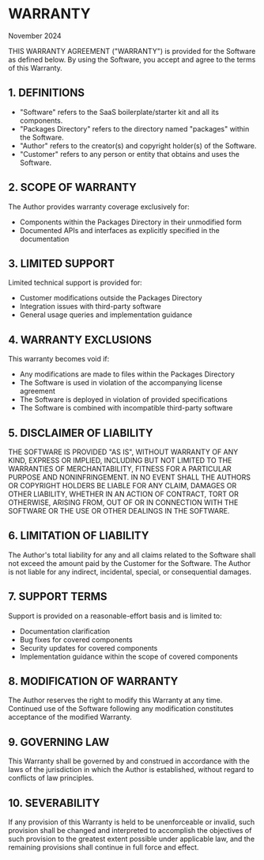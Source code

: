 # WARRANTY
November 2024

THIS WARRANTY AGREEMENT ("WARRANTY") is provided for the Software as defined below.
By using the Software, you accept and agree to the terms of this Warranty.

## 1. DEFINITIONS

* "Software" refers to the SaaS boilerplate/starter kit and all its components.
* "Packages Directory" refers to the directory named "packages" within the Software.
* "Author" refers to the creator(s) and copyright holder(s) of the Software.
* "Customer" refers to any person or entity that obtains and uses the Software.

## 2. SCOPE OF WARRANTY

The Author provides warranty coverage exclusively for:

* Components within the Packages Directory in their unmodified form
* Documented APIs and interfaces as explicitly specified in the documentation

## 3. LIMITED SUPPORT

Limited technical support is provided for:

* Customer modifications outside the Packages Directory
* Integration issues with third-party software
* General usage queries and implementation guidance

## 4. WARRANTY EXCLUSIONS

This warranty becomes void if:

* Any modifications are made to files within the Packages Directory
* The Software is used in violation of the accompanying license agreement
* The Software is deployed in violation of provided specifications
* The Software is combined with incompatible third-party software

## 5. DISCLAIMER OF LIABILITY

THE SOFTWARE IS PROVIDED "AS IS", WITHOUT WARRANTY OF ANY KIND, EXPRESS OR
IMPLIED, INCLUDING BUT NOT LIMITED TO THE WARRANTIES OF MERCHANTABILITY,
FITNESS FOR A PARTICULAR PURPOSE AND NONINFRINGEMENT. IN NO EVENT SHALL THE
AUTHORS OR COPYRIGHT HOLDERS BE LIABLE FOR ANY CLAIM, DAMAGES OR OTHER
LIABILITY, WHETHER IN AN ACTION OF CONTRACT, TORT OR OTHERWISE, ARISING FROM,
OUT OF OR IN CONNECTION WITH THE SOFTWARE OR THE USE OR OTHER DEALINGS IN THE
SOFTWARE.

## 6. LIMITATION OF LIABILITY

The Author's total liability for any and all claims related to the Software
shall not exceed the amount paid by the Customer for the Software. The Author
is not liable for any indirect, incidental, special, or consequential damages.

## 7. SUPPORT TERMS

Support is provided on a reasonable-effort basis and is limited to:

* Documentation clarification
* Bug fixes for covered components
* Security updates for covered components
* Implementation guidance within the scope of covered components

## 8. MODIFICATION OF WARRANTY

The Author reserves the right to modify this Warranty at any time. Continued
use of the Software following any modification constitutes acceptance of the
modified Warranty.

## 9. GOVERNING LAW

This Warranty shall be governed by and construed in accordance with the laws
of the jurisdiction in which the Author is established, without regard to
conflicts of law principles.

## 10. SEVERABILITY

If any provision of this Warranty is held to be unenforceable or invalid,
such provision shall be changed and interpreted to accomplish the objectives
of such provision to the greatest extent possible under applicable law, and
the remaining provisions shall continue in full force and effect.
